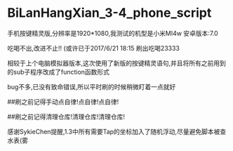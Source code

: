 # BiLanHangXian_3-4_phone_script
手机按键精灵版,分辨率是1920*1080,我测试的机型是小米MI4w 安卓版本:7.0

吃喝不出,改进不止!! (或许已于2017/6/21 18:15 刷出吃喝23333


相较于上个电脑模拟器版本,这次使用了新版的按键精灵语句,并且将所有之前用到的sub子程序改成了function函数形式

bug不多,已没有致命错误,所以平时刷的时候稍微盯着一点就好

##刷之前记得手动点自律!点自律!点自律!

##刷之前记得清理仓库!清理仓库!清理仓库!

感谢SykieChen提醒,1.3中所有需要Tap的坐标加入了随机浮动,尽量避免脚本被查水表(雾
